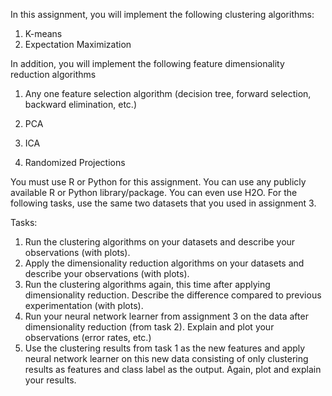 In this assignment, you will implement the following clustering algorithms:
  1. K-means
  2. Expectation Maximization
  
In addition, you will implement the following feature dimensionality reduction algorithms
1. Any one feature selection algorithm (decision tree, forward selection, backward elimination,
etc.)

  2. PCA
  3. ICA
  4. Randomized Projections
  
You must use R or Python for this assignment. You can use any publicly available R or Python
library/package. You can even use H2O.
For the following tasks, use the same two datasets that you used in assignment 3.

Tasks:

  1. Run the clustering algorithms on your datasets and describe your observations (with plots).
  2. Apply the dimensionality reduction algorithms on your datasets and describe your observations
  (with plots).
  3. Run the clustering algorithms again, this time after applying dimensionality reduction. Describe
  the difference compared to previous experimentation (with plots).
  4. Run your neural network learner from assignment 3 on the data after dimensionality reduction
  (from task 2). Explain and plot your observations (error rates, etc.)
  5. Use the clustering results from task 1 as the new features and apply neural network learner on
  this new data consisting of only clustering results as features and class label as the output.
  Again, plot and explain your results. 
